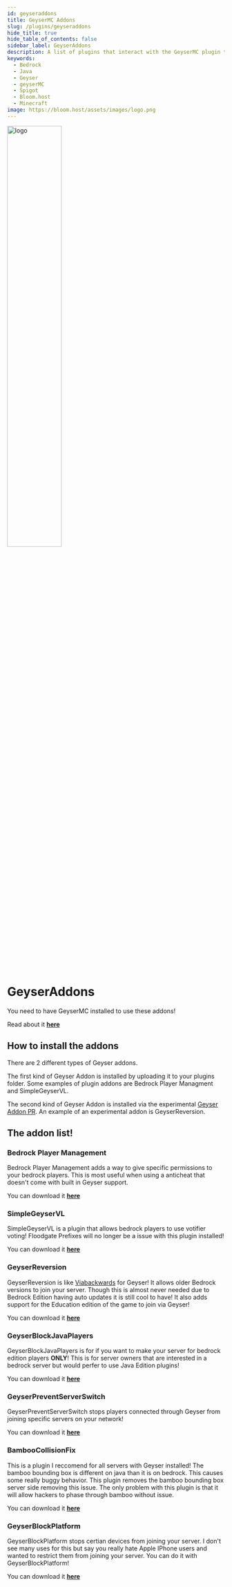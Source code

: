 ```yaml
---
id: geyseraddons
title: GeyserMC Addons
slug: /plugins/geyseraddons
hide_title: true
hide_table_of_contents: false
sidebar_label: GeyserAddons
description: A list of plugins that interact with the GeyserMC plugin to make your experience even better!
keywords:
  - Bedrock
  - Java
  - Geyser
  - geyserMC
  - Spigot
  - Bloom.host
  - Minecraft
image: https://bloom.host/assets/images/logo.png
---
```


<div class="text--center">
<img src="https://bloom.host/logo-white.svg" alt="logo" height="50%" width="50%"/>
<h1>GeyserAddons</h1>
</div>

You need to have GeyserMC installed to use these addons!

Read about it [**here**](https://docs.bloom.host/plugins/geysermc)

## How to install the addons

There are 2 different types of Geyser addons.

The first kind of Geyser Addon is installed by uploading it to your plugins folder. Some examples of plugin addons are Bedrock Player Managment and SimpleGeyserVL.

The second kind of Geyser Addon is installed via the experimental [Geyser Addon PR](https://github.com/GeyserMC/Geyser/pull/742). An example of an experimental addon is GeyserReversion.

## The addon list!

### Bedrock Player Management
Bedrock Player Management adds a way to give specific permissions to your bedrock players.
This is most useful when using a anticheat that doesn't come with built in Geyser support.

You can download it [**here**](https://www.spigotmc.org/resources/bedrock-player-managment-for-floodgate-geyser.82278/)

### SimpleGeyserVL
SimpleGeyserVL is a plugin that allows bedrock players to use votifier voting!
Floodgate Prefixes will no longer be a issue with this plugin installed!

You can download it [**here**](https://www.spigotmc.org/resources/simplegeyservl.80300/)

### GeyserReversion
GeyserReversion is like [Viabackwards](https://docs.bloom.host/plugins/viaversion) for Geyser! It allows older Bedrock versions to join your server.
Though this is almost never needed due to Bedrock Edition having auto updates it is still cool to have!
It also adds support for the Education edition of the game to join via Geyser!

You can download it [**here**](https://github.com/bundabrg/GeyserReversion/releases)

### GeyserBlockJavaPlayers
GeyserBlockJavaPlayers is for if you want to make your server for bedrock edition players **ONLY**!
This is for server owners that are interested in a bedrock server but would perfer to use Java Edition plugins!

You can download it [**here**](https://github.com/Camotoy/GeyserBlockJavaPlayers/releases)

### GeyserPreventServerSwitch
GeyserPreventServerSwitch stops players connected through Geyser from joining specific servers on your network!

You can download it [**here**](https://github.com/Camotoy/GeyserPreventServerSwitch/releases)

### BambooCollisionFix
This is a plugin I reccomend for all servers with Geyser installed!
The bamboo bounding box is different on java than it is on bedrock. This causes some really buggy behavior. This plugin removes the bamboo bounding box server side removing this issue.
The only problem with this plugin is that it will allow hackers to phase through bamboo without issue.

You can download it [**here**](https://github.com/Camotoy/BambooCollisionFix/releases)

### GeyserBlockPlatform
GeyserBlockPlatform stops certian devices from joining your server.
I don't see many uses for this but say you really hate Apple IPhone users and wanted to restrict them from joining your server. You can do it with GeyserBlockPlatform!

You can download it [**here**](https://github.com/Camotoy/GeyserBlockPlatform/releases)
